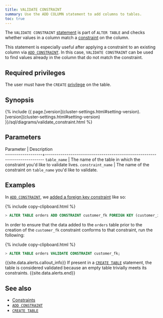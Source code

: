 ```yaml
---
title: VALIDATE CONSTRAINT
summary: Use the ADD COLUMN statement to add columns to tables.
toc: true
---
```


The `VALIDATE CONSTRAINT` [statement](sql-statements.html) is part of `ALTER TABLE` and checks whether values in a column match a [constraint](constraints.html) on the column.

This statement is especially useful after applying a constraint to an existing column via [`ADD CONSTRAINT`](add-constraint.html). In this case, `VALIDATE CONSTRAINT` can be used to find values already in the column that do not match the constraint.


## Required privileges

The user must have the `CREATE` [privilege](authorization.html#assign-privileges) on the table.

## Synopsis

<div>
  {% include {{ page.[version](cluster-settings.html#setting-version).[version](cluster-settings.html#setting-version) }}/sql/diagrams/validate_constraint.html %}
</div>

## Parameters

 Parameter         | Description                                                                 
-------------------+-----------------------------------------------------------------------------
 `table_name`      | The name of the table in which the constraint you'd like to validate lives.
 `constraint_name` | The name of the constraint on `table_name` you'd like to validate.          

## Examples

In [`ADD CONSTRAINT`](add-constraint.html), we [added a foreign key constraint](add-constraint.html#add-the-foreign-key-constraint-with-cascade) like so:

{% include copy-clipboard.html %}
~~~ sql
> ALTER TABLE orders ADD CONSTRAINT customer_fk FOREIGN KEY (customer_id) REFERENCES customers (id) ON DELETE CASCADE;
~~~

In order to ensure that the data added to the `orders` table prior to the creation of the `customer_fk` constraint conforms to that constraint, run the following:

{% include copy-clipboard.html %}
~~~ sql
> ALTER TABLE orders VALIDATE CONSTRAINT customer_fk;
~~~

{{site.data.alerts.callout_info}}
If present in a [`CREATE TABLE`](create-table.html) statement, the table is considered validated because an empty table trivially meets its constraints.
{{site.data.alerts.end}}

## See also

- [Constraints](constraints.html)
- [`ADD CONSTRAINT`](add-constraint.html)
- [`CREATE TABLE`](create-table.html)
